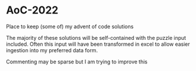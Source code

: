 # AoC-2022
Place to keep (some of) my advent of code solutions


The majority of these solutions will be self-contained with the puzzle input included.
Often this input will have been transformed in excel to allow easier ingestion into my preferred data form.

Commenting may be sparse but I am trying to improve this
